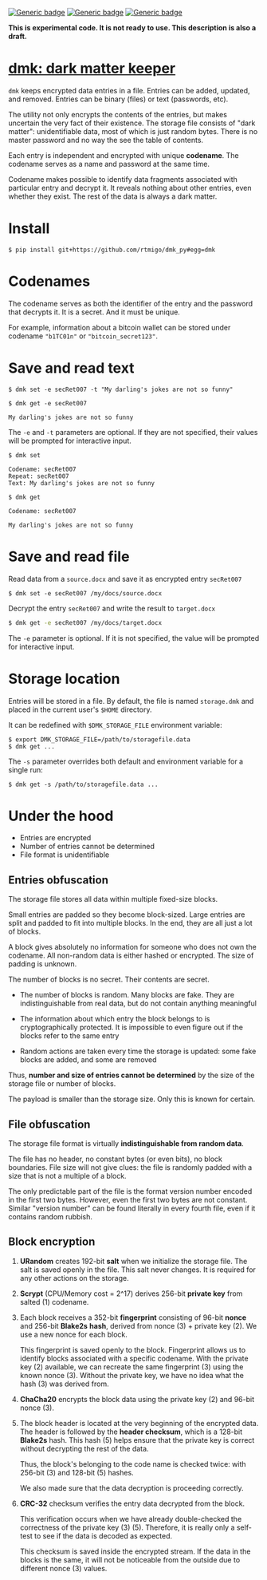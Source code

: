 [![Generic badge](https://img.shields.io/badge/Status-Experimental-red.svg)](#)
[![Generic badge](https://img.shields.io/badge/Python-3.7+-blue.svg)](#)
[![Generic badge](https://img.shields.io/badge/OS-Linux%20|%20macOS%20|%20Windows-blue.svg)](#)

**This is experimental code. It is not ready to use. This description is also a
draft.**

# [dmk: dark matter keeper](https://github.com/rtmigo/dmk_py)

`dmk` keeps encrypted data entries in a file. Entries can be added, updated, and removed.
Entries can be binary (files) or text (passwords, etc).

The utility not only encrypts the contents of the entries, but makes uncertain
the very fact of their existence. The storage file consists of "dark matter":
unidentifiable data, most of which is just random bytes. There is no master
password and no way the see the table of contents.

Each entry is independent and encrypted with unique **codename**. The codename
serves as a name and password at the same time.

Codename makes possible to identify data
fragments associated with particular entry and decrypt it. It reveals nothing
about other entries, even whether they exist. The rest of the data is always a
dark matter.


# Install

``` 
$ pip install git+https://github.com/rtmigo/dmk_py#egg=dmk
```

# Codenames

The codename serves as both the identifier of the entry and the password that
decrypts it. It is a secret. And it must be unique.

For example, information about a bitcoin wallet can be stored under codename
`"b1TC01n"` or `"bitcoin_secret123"`.

# Save and read text

``` 
$ dmk set -e secRet007 -t "My darling's jokes are not so funny"
```

``` 
$ dmk get -e secRet007

My darling's jokes are not so funny
```

The `-e` and `-t` parameters are optional. If they are not specified, their
values will be prompted for interactive input.

``` 
$ dmk set

Codename: secRet007
Repeat: secRet007 
Text: My darling's jokes are not so funny
```

``` 
$ dmk get

Codename: secRet007
 
My darling's jokes are not so funny
```

# Save and read file

Read data from a `source.docx` and save it as encrypted entry `secRet007`

```  
$ dmk set -e secRet007 /my/docs/source.docx
```

Decrypt the entry `secRet007` and write the result to `target.docx`

``` bash
$ dmk get -e secRet007 /my/docs/target.docx
```

The `-e` parameter is optional. If it is not specified, the value will be
prompted for interactive input.

# Storage location

Entries will be stored in a file. By default, the file is named `storage.dmk` and
placed in the current user's `$HOME` directory.

It can be redefined with `$DMK_STORAGE_FILE` environment variable:

``` 
$ export DMK_STORAGE_FILE=/path/to/storagefile.data
$ dmk get ...  
```

The `-s` parameter overrides both default and environment variable for a 
single run: 

``` 
$ dmk get -s /path/to/storagefile.data ...  
```

# Under the hood

- Entries are encrypted 
- Number of entries cannot be determined
- File format is unidentifiable

## Entries obfuscation

The storage file stores all data within multiple fixed-size blocks.

Small entries are padded so they become block-sized. Large entries are split and
padded to fit into multiple blocks. In the end, they are all just a lot of
blocks.

A block gives absolutely no information for someone who does not own the
codename. All non-random data is either hashed or encrypted. The size of padding
is unknown.

The number of blocks is no secret. Their contents are secret.

- The number of blocks is random. Many blocks are fake. They are
  indistinguishable from real data, but do not contain anything meaningful

- The information about which entry the block belongs to is cryptographically
  protected. It is impossible to even figure out if the blocks refer to the same
  entry

- Random actions are taken every time the storage is updated: some fake blocks are
  added, and some are removed

Thus, **number and size of entries cannot be determined** by the size of the
storage file or number of blocks.

The payload is smaller than the storage size. Only this is known for certain.

## File obfuscation

The storage file format is virtually **indistinguishable from random data**.

The file has no header, no constant bytes (or even bits), no block boundaries.
File size will not give clues: the file is randomly padded with a size that is
not a multiple of a block.

The only predictable part of the file is the format version number encoded in
the first two bytes. However, even the first two bytes are not constant.
Similar "version number" can be found literally in every fourth file, even if it
contains random rubbish.

## Block encryption

1) **URandom** creates 192-bit **salt** when we initialize the storage file. The
   salt is saved openly in the file. This salt never changes. It is required for
   any other actions on the storage.

2) **Scrypt** (CPU/Memory cost = 2^17) derives 256-bit **private key** from
   salted (1) codename.

3) Еach block receives a 352-bit **fingerprint** consisting of 96-bit **nonce**
   and 256-bit **Blake2s** **hash**, derived from nonce (3) + private key (2).
   We use a new nonce for each block.

   This fingerprint is saved openly to the block. Fingerprint allows us to
   identify blocks associated with a specific codename. With the private key (2)
   available, we can recreate the same fingerprint (3) using the known nonce
   (3). Without the private key, we have no idea what the hash (3) was derived
   from.

4) **ChaCha20** encrypts the block data using the private key (2) and 96-bit
   nonce (3).

5) The block header is located at the very beginning of the encrypted data. The
   header is followed by the **header checksum**, which is a 128-bit
   **Blake2s** hash. This hash (5) helps ensure that the private key is correct
   without decrypting the rest of the data.

   Thus, the block's belonging to the code name is checked twice: with 256-bit
   (3) and 128-bit (5) hashes.

   We also made sure that the data decryption is proceeding correctly.

6) **CRC-32** checksum verifies the entry data decrypted from the block.

   This verification occurs when we have already double-checked the correctness
   of the private key (3) (5). Therefore, it is really only a self-test to see
   if the data is decoded as expected.

   This checksum is saved inside the encrypted stream. If the data in the blocks
   is the same, it will not be noticeable from the outside due to different
   nonce (3) values.





